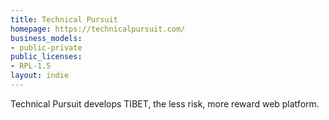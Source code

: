 ```yaml
---
title: Technical Pursuit
homepage: https://technicalpursuit.com/
business_models:
- public-private
public_licenses:
- RPL-1.5
layout: indie
---
```


Technical Pursuit develops TIBET, the less risk, more reward web platform.
